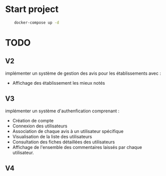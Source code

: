 # Start project

```bash
    docker-compose up -d
```

# TODO

## V2

implémenter un système de gestion des avis pour les établissements avec :

- Affichage des établissement les mieux notés

## V3

implémenter un système d'authenfication comprenant :

- Création de compte
- Connexion des utilisateurs
- Association de chaque avis à un utilisateur spécifique
- Visualisation de la liste des utilisateurs
- Consultation des fiches détaillées des utilisateurs
- Affichage de l'ensemble des commentaires laissés par chaque utilisateur.

## V4
